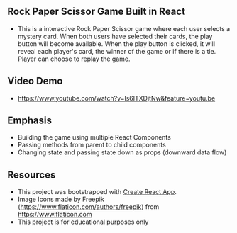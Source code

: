 
## Rock Paper Scissor Game Built in React
* This is a interactive Rock Paper Scissor game where each user selects a mystery card. When both users have selected their cards, the play button will become available. When the play button is clicked, it will reveal each player's card, the winner of the game or if there is a tie. Player can choose to replay the game.

## Video Demo
* https://www.youtube.com/watch?v=ls6ITXDjtNw&feature=youtu.be

## Emphasis
*  Building the game using multiple React Components
*  Passing methods from parent to child components
*  Changing state and passing state down as props (downward data flow)

## Resources
* This project was bootstrapped with [Create React App](https://github.com/facebook/create-react-app).
* Image Icons made by Freepik (https://www.flaticon.com/authors/freepik) from https://www.flaticon.com
* This project is for educational purposes only

